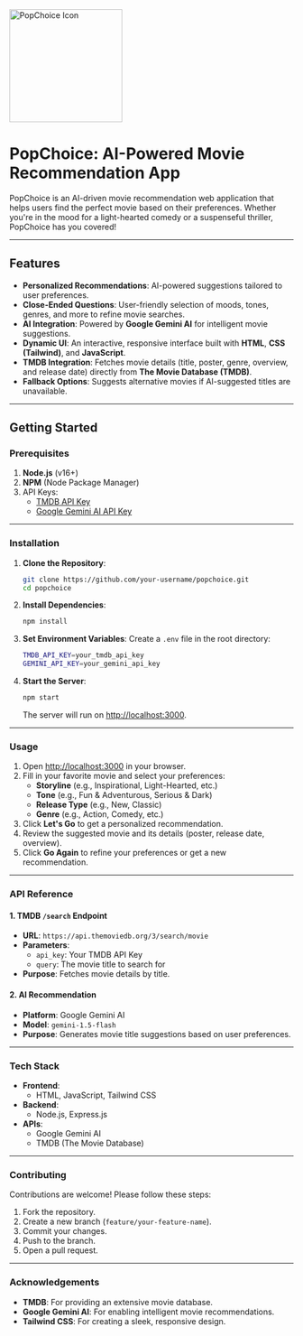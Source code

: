 
<img width="200" alt="PopChoice Icon" src="https://github.com/user-attachments/assets/23cf0617-ef24-4423-a682-9cc122da6ce1" />

# **PopChoice: AI-Powered Movie Recommendation App**

PopChoice is an AI-driven movie recommendation web application that helps users find the perfect movie based on their preferences. Whether you're in the mood for a light-hearted comedy or a suspenseful thriller, PopChoice has you covered!

---

## **Features**
- **Personalized Recommendations**: AI-powered suggestions tailored to user preferences.
- **Close-Ended Questions**: User-friendly selection of moods, tones, genres, and more to refine movie searches.
- **AI Integration**: Powered by **Google Gemini AI** for intelligent movie suggestions.
- **Dynamic UI**: An interactive, responsive interface built with **HTML**, **CSS (Tailwind)**, and **JavaScript**.
- **TMDB Integration**: Fetches movie details (title, poster, genre, overview, and release date) directly from **The Movie Database (TMDB)**.
- **Fallback Options**: Suggests alternative movies if AI-suggested titles are unavailable.

---

## **Getting Started**

### **Prerequisites**
1. **Node.js** (v16+)
2. **NPM** (Node Package Manager)
3. API Keys:
   - [TMDB API Key](https://www.themoviedb.org/settings/api)
   - [Google Gemini AI API Key](https://developers.generativeai.google.com)

---

### **Installation**

1. **Clone the Repository**:
   ```bash
   git clone https://github.com/your-username/popchoice.git
   cd popchoice
   ```

2. **Install Dependencies**:
   ```bash
   npm install
   ```

3. **Set Environment Variables**:
   Create a `.env` file in the root directory:
   ```bash
   TMDB_API_KEY=your_tmdb_api_key
   GEMINI_API_KEY=your_gemini_api_key
   ```

4. **Start the Server**:
   ```bash
   npm start
   ```
   The server will run on [http://localhost:3000](http://localhost:3000).

---

### **Usage**

1. Open [http://localhost:3000](http://localhost:3000) in your browser.
2. Fill in your favorite movie and select your preferences:
   - **Storyline** (e.g., Inspirational, Light-Hearted, etc.)
   - **Tone** (e.g., Fun & Adventurous, Serious & Dark)
   - **Release Type** (e.g., New, Classic)
   - **Genre** (e.g., Action, Comedy, etc.)
3. Click **Let's Go** to get a personalized recommendation.
4. Review the suggested movie and its details (poster, release date, overview).
5. Click **Go Again** to refine your preferences or get a new recommendation.

---

### **API Reference**

#### **1. TMDB `/search` Endpoint**
- **URL**: `https://api.themoviedb.org/3/search/movie`
- **Parameters**:
  - `api_key`: Your TMDB API Key
  - `query`: The movie title to search for
- **Purpose**: Fetches movie details by title.

#### **2. AI Recommendation**
- **Platform**: Google Gemini AI
- **Model**: `gemini-1.5-flash`
- **Purpose**: Generates movie title suggestions based on user preferences.

---

### **Tech Stack**
- **Frontend**:
  - HTML, JavaScript, Tailwind CSS
- **Backend**:
  - Node.js, Express.js
- **APIs**:
  - Google Gemini AI
  - TMDB (The Movie Database)

---

### **Contributing**
Contributions are welcome! Please follow these steps:
1. Fork the repository.
2. Create a new branch (`feature/your-feature-name`).
3. Commit your changes.
4. Push to the branch.
5. Open a pull request.

---

### **Acknowledgements**
- **TMDB**: For providing an extensive movie database.
- **Google Gemini AI**: For enabling intelligent movie recommendations.
- **Tailwind CSS**: For creating a sleek, responsive design.

